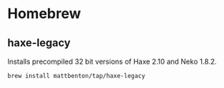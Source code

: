 # Homebrew

## haxe-legacy

Installs precompiled 32 bit versions of Haxe 2.10 and Neko 1.8.2.

`brew install mattbenton/tap/haxe-legacy`